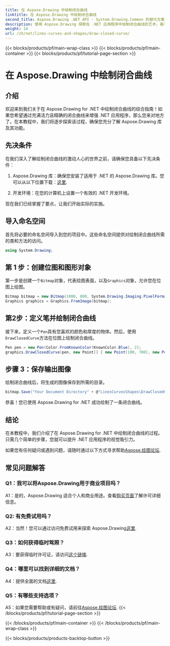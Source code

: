 ```yaml
---
title: 在 Aspose.Drawing 中绘制闭合曲线
linktitle: 在 Aspose.Drawing 中绘制闭合曲线
second_title: Aspose.Drawing .NET API - System.Drawing.Common 的替代方案
description: 使用 Aspose.Drawing 探索在 .NET 应用程序中绘制闭合曲线的艺术。毫不费力地提升您的视觉效果。
weight: 14
url: /zh/net/lines-curves-and-shapes/draw-closed-curve/
---
```


{{< blocks/products/pf/main-wrap-class >}}
{{< blocks/products/pf/main-container >}}
{{< blocks/products/pf/tutorial-page-section >}}

# 在 Aspose.Drawing 中绘制闭合曲线

## 介绍

欢迎来到我们关于在 Aspose.Drawing for .NET 中绘制闭合曲线的综合指南！如果您希望通过充满活力且精确的闭合曲线来增强 .NET 应用程序，那么您来对地方了。在本教程中，我们将逐步探索该过程，确保您充分了解 Aspose.Drawing 库及其功能。

## 先决条件

在我们深入了解绘制闭合曲线的激动人心的世界之前，请确保您具备以下先决条件：

1.  Aspose.Drawing 库：确保您安装了适用于 .NET 的 Aspose.Drawing 库。您可以从以下位置下载：[这里](https://releases.aspose.com/drawing/net/).

2. 开发环境：在您的计算机上设置一个有效的 .NET 开发环境。

现在我们已经掌握了要点，让我们开始实际的实施。

## 导入命名空间

首先将必要的命名空间导入到您的项目中。这些命名空间提供对绘制闭合曲线所需的类和方法的访问。

```csharp
using System.Drawing;
```

## 第 1 步：创建位图和图形对象

第一步是创建一个`Bitmap`对象，代表绘图表面，以及`Graphics`对象，允许您在位图上绘图。

```csharp
Bitmap bitmap = new Bitmap(1000, 800, System.Drawing.Imaging.PixelFormat.Format32bppPArgb);
Graphics graphics = Graphics.FromImage(bitmap);
```

## 第2步：定义笔并绘制闭合曲线

接下来，定义一个`Pen`具有您喜欢的颜色和厚度的物体。然后，使用`DrawClosedCurve`方法在位图上绘制闭合曲线。

```csharp
Pen pen = new Pen(Color.FromKnownColor(KnownColor.Blue), 2);
graphics.DrawClosedCurve(pen, new Point[] { new Point(100, 700), new Point(350, 600), new Point(500, 500), new Point(650, 600), new Point(900, 700) });
```

## 步骤 3：保存输出图像

绘制闭合曲线后，将生成的图像保存到所需的目录。

```csharp
bitmap.Save("Your Document Directory" + @"LinesCurvesShapes\DrawClosedCurve_out.png");
```

恭喜！您已使用 Aspose.Drawing for .NET 成功绘制了一条闭合曲线。

## 结论

在本教程中，我们介绍了在 Aspose.Drawing for .NET 中绘制闭合曲线的过程。只需几个简单的步骤，您就可以提升 .NET 应用程序的视觉吸引力。

如果您有任何疑问或遇到问题，请随时通过以下方式寻求帮助[Aspose.绘图论坛](https://forum.aspose.com/c/diagram/17).

## 常见问题解答

### Q1：我可以将Aspose.Drawing用于商业项目吗？

A1：是的，Aspose.Drawing 适合个人和商业用途。查看[购买页面](https://purchase.aspose.com/buy)了解许可详细信息。

### Q2: 有免费试用吗？

 A2：当然！您可以通过访问免费试用来探索 Aspose.Drawing[这里](https://releases.aspose.com/).

### Q3：如何获得临时驾照？

 A3：要获得临时许可证，请访问[这个链接](https://purchase.aspose.com/temporary-license/).

### Q4：哪里可以找到详细的文档？

 A4：提供全面的文档[这里](https://reference.aspose.com/drawing/net/).

### Q5：有哪些支持选项？

 A5：如果您需要帮助或有疑问，请前往[Aspose.绘图论坛](https://forum.aspose.com/c/diagram/17).
{{< /blocks/products/pf/tutorial-page-section >}}

{{< /blocks/products/pf/main-container >}}
{{< /blocks/products/pf/main-wrap-class >}}

{{< blocks/products/products-backtop-button >}}
